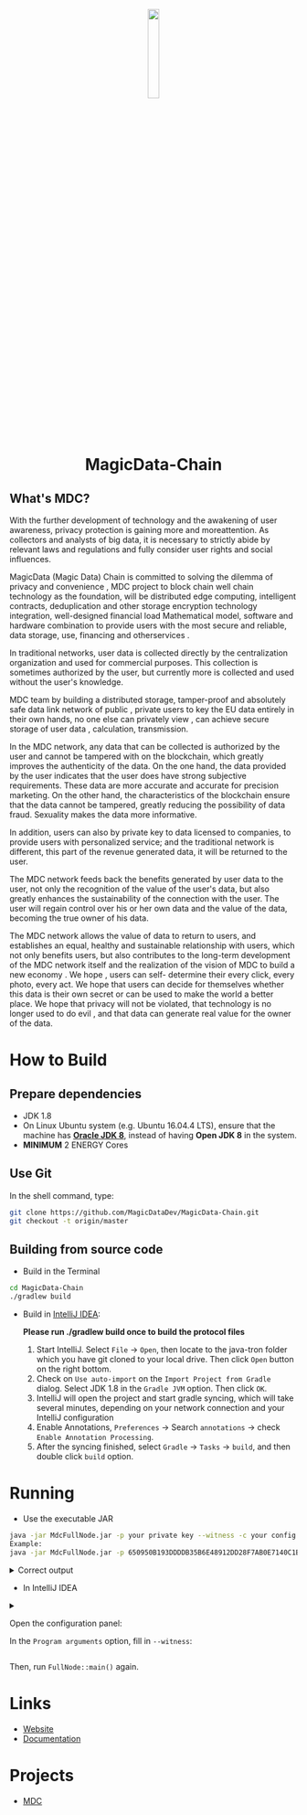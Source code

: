 
<h1 align="center">
  <br>
  <img width=20% src="https://magic-data.s3-ap-southeast-1.amazonaws.com/files/logo.png?raw=true">
  <br>
  MagicData-Chain
  <br>
</h1>

## What's MDC?

With the further development of technology and the awakening of user awareness, 
privacy protection is gaining more and moreattention. As collectors and analysts 
of big data, it is necessary to strictly abide by relevant laws and regulations and 
fully consider user rights and social influences.

MagicData (Magic Data) Chain is committed to solving the dilemma of privacy and convenience , 
MDC project to block chain well chain technology as the foundation, will be distributed edge 
computing, intelligent contracts, deduplication and other storage encryption technology integration, 
well-designed financial load Mathematical model, software and hardware combination to provide users with 
the most secure and reliable, data storage, use, financing and otherservices .

In traditional networks, user data is collected directly by the centralization 
organization and used for commercial purposes. This collection is sometimes 
authorized by the user, but currently more is collected and used without the user's knowledge.

MDC team by building a distributed storage, tamper-proof and absolutely safe data link network of public , private users to key the EU
data entirely in their own hands, no one else can privately view , can achieve secure storage of user data , calculation, transmission.

In the MDC network, any data that can be collected is authorized by the user and cannot be tampered with on the blockchain, 
which greatly improves the authenticity of the data. On the one hand, the data provided by the user indicates that the user 
does have strong subjective requirements. These data are more accurate and accurate for precision marketing. On the other hand, 
the characteristics of the blockchain ensure that the data cannot be tampered, greatly reducing the possibility of data fraud. 
Sexuality makes the data more informative.

In addition, users can also by private key to data licensed to companies, to provide users with personalized service; 
and the traditional network is different, this part of the revenue generated data, it will be returned to the user.

The MDC network feeds back the benefits generated by user data to the user, not only the recognition of the value of the user's data, 
but also greatly enhances the sustainability of the connection with the user. The user will regain control over his or her own data 
and the value of the data, becoming the true owner of his data.

The MDC network allows the value of data to return to users, and establishes an equal, healthy and sustainable relationship with users,
which not only benefits users, but also contributes to the long-term development of the MDC network itself and the realization of the vision of MDC to build a new economy .
We hope , users can self- determine their every click, every photo, every act. We hope that users can decide for themselves whether this data is their own secret or can be used to make the world a better place. 
We hope that privacy will not be violated, that technology is no longer used to do evil , and that data can generate real value for the owner of the data.


# How to Build

## Prepare dependencies

* JDK 1.8
* On Linux Ubuntu system (e.g. Ubuntu 16.04.4 LTS), ensure that the machine has [__Oracle JDK 8__](https://www.digitalocean.com/community/tutorials/how-to-install-java-with-apt-get-on-ubuntu-16-04), instead of having __Open JDK 8__ in the system. 
* **MINIMUM** 2 ENERGY Cores


## Use Git

In the shell command, type:
```bash
git clone https://github.com/MagicDataDev/MagicData-Chain.git
git checkout -t origin/master
```


## Building from source code

* Build in the Terminal

```bash
cd MagicData-Chain
./gradlew build
```


* Build in [IntelliJ IDEA](https://www.jetbrains.com/idea/):

  **Please run ./gradlew build once to build the protocol files**

  1. Start IntelliJ. Select `File` -> `Open`, then locate to the java-tron folder which you have git cloned to your local drive. Then click `Open` button on the right bottom.
  2. Check on `Use auto-import` on the `Import Project from Gradle` dialog. Select JDK 1.8 in the `Gradle JVM` option. Then click `OK`.
  3. IntelliJ will open the project and start gradle syncing, which will take several minutes, depending on your network connection and your IntelliJ configuration
  4. Enable Annotations, `Preferences` -> Search `annotations` -> check `Enable Annotation Processing`.
  5. After the syncing finished, select `Gradle` -> `Tasks` -> `build`, and then double click `build` option.
  
# Running

* Use the executable JAR

```bash
java -jar MdcFullNode.jar -p your private key --witness -c your config.conf
Example:
java -jar MdcFullNode.jar -p 650950B193DDDDB35B6E48912DD28F7AB0E7140C1BFDEFD493348F02295BD812 --witness -c /data/mdc/config.conf

```
<details>
<summary>Correct output</summary>

```bash

14:57:34.258 INFO  [main] [app](FullNode.java:44) Full node running.
14:57:34.607 INFO  [main] [app](Args.java:1218) Bind address wasn't set, Punching to identify it...
14:57:34.613 INFO  [main] [app](Args.java:1221) UDP local bound to: 172.21.0.137
14:57:34.615 INFO  [main] [app](Args.java:1340)

14:57:34.615 INFO  [main] [app](Args.java:1341) ************************ Net config ************************
14:57:34.615 INFO  [main] [app](Args.java:1342) P2P version: 99988
14:57:34.615 INFO  [main] [app](Args.java:1343) Bind IP: 172.21.0.137
14:57:34.615 INFO  [main] [app](Args.java:1344) MAX ACTIVE WITNESS NUM 6
14:57:34.616 INFO  [main] [app](Args.java:1345) External IP: null
14:57:34.616 INFO  [main] [app](Args.java:1346) Listen port: 18888
14:57:34.616 INFO  [main] [app](Args.java:1347) Discover enable: true
14:57:34.616 INFO  [main] [app](Args.java:1348) Active node size: 0
14:57:34.616 INFO  [main] [app](Args.java:1349) Passive node size: 0
14:57:34.616 INFO  [main] [app](Args.java:1350) FastForward node size: 0
14:57:34.616 INFO  [main] [app](Args.java:1351) Seed node size: 1
14:57:34.616 INFO  [main] [app](Args.java:1352) Max connection: 30
14:57:34.616 INFO  [main] [app](Args.java:1353) Max connection with same IP: 2
14:57:34.616 INFO  [main] [app](Args.java:1354) Solidity threads: 8
14:57:34.616 INFO  [main] [app](Args.java:1355) ************************ Backup config ************************
14:57:34.616 INFO  [main] [app](Args.java:1356) Backup listen port: 10001
14:57:34.616 INFO  [main] [app](Args.java:1357) Backup member size: 0
14:57:34.616 INFO  [main] [app](Args.java:1358) Backup priority: 8
14:57:34.617 INFO  [main] [app](Args.java:1359) ************************ Code version *************************
14:57:34.617 INFO  [main] [app](Args.java:1360) Code version : 3.6.1
14:57:34.617 INFO  [main] [app](Args.java:1361) Version name: Lemon-v1.0
14:57:34.617 INFO  [main] [app](Args.java:1362) Version code: 10942
14:57:34.617 INFO  [main] [app](Args.java:1363) ************************ DB config *************************
14:57:34.617 INFO  [main] [app](Args.java:1364) DB version : 2
14:57:34.617 INFO  [main] [app](Args.java:1365) DB engine : LEVELDB
14:57:34.617 INFO  [main] [app](Args.java:1366) ***************************************************************
14:57:34.617 INFO  [main] [app](Args.java:1367)

14:57:34.617 INFO  [main] [app](FullNode.java:58) not in debug mode, it will check energy time
14:57:34.705 INFO  [main] [o.t.c.a.MdcApplicationContext](AbstractApplicationContext.java:573) Refreshing org.mdc.common.application.MdcApplicationContext@7b02881e: startup date [Wed Jan 08 14:57:34 CST 2020]; root of context hierarchy
14:57:35.524 INFO  [main] [o.s.b.f.a.AutowiredAnnotationBeanPostProcessor](AutowiredAnnotationBeanPostProcessor.java:153) JSR-330 'javax.inject.Inject' annotation found and supported for autowiring
14:57:35.693 INFO  [main] [app](DefaultConfig.java:65) key-value data source created.
14:57:36.150 INFO  [main] [DB](DynamicPropertiesStore.java:1575) update latest block header timestamp = 0
14:57:36.150 INFO  [main] [DB](DynamicPropertiesStore.java:1583) update latest block header number = 0
14:57:36.155 INFO  [main] [DB](DynamicPropertiesStore.java:1591) update latest block header id = 00
14:57:36.156 INFO  [main] [DB](DynamicPropertiesStore.java:1596) update state flag = 0
14:57:36.189 INFO  [main] [DB](DynamicPropertiesStore.java:1698) update allow protobuf number = 0
14:57:36.325 INFO  [main] [DB](Manager.java:520) create genesis block
14:57:36.326 INFO  [main] [DB](Manager.java:526) save block: BlockCapsule

```
</details>


</details>

* In IntelliJ IDEA
  
<details>
<summary>

Open the configuration panel:

<summary>

In the `Program arguments` option, fill in `--witness`:

</summary>

</details> 
  
Then, run `FullNode::main()` again.

# Links

* [Website](https://home.magicdata.io)
* [Documentation](https://magic-data.s3-ap-southeast-1.amazonaws.com/files/Whitepaper-en.pdf)

# Projects

* [MDC](https://github.com/MagicDataDev/MagicData-Chain.git)
